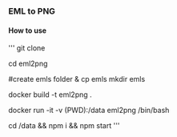 ### EML to PNG

#### How to use
'''
git clone 

cd eml2png

#create emls folder & cp emls
mkdir emls

docker build -t eml2png .

docker run -it -v (PWD):/data eml2png /bin/bash

cd /data && npm i && npm start
'''

